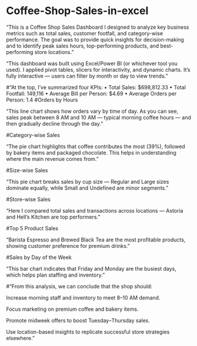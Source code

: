 # Coffee-Shop-Sales-in-excel
“This is a Coffee Shop Sales Dashboard I designed to analyze key business metrics such as total sales, customer footfall, and category-wise performance. The goal was to provide quick insights for decision-making and to identify peak sales hours, top-performing products, and best-performing store locations.”

“This dashboard was built using Excel/Power BI (or whichever tool you used). I applied pivot tables, slicers for interactivity, and dynamic charts. It’s fully interactive — users can filter by month or day to view trends.”

#“At the top, I’ve summarized four KPIs:
•	Total Sales: $698,812.33
•	Total Footfall: 149,116
•	Average Bill per Person: $4.69
•	Average Orders per Person: 1.4
#Orders by Hours

“This line chart shows how orders vary by time of day. As you can see, sales peak between 8 AM and 10 AM — typical morning coffee hours — and then gradually decline through the day.”

#Category-wise Sales

“The pie chart highlights that coffee contributes the most (39%), followed by bakery items and packaged chocolate. This helps in understanding where the main revenue comes from.”

#Size-wise Sales

“This pie chart breaks sales by cup size — Regular and Large sizes dominate equally, while Small and Undefined are minor segments.”

#Store-wise Sales

“Here I compared total sales and transactions across locations — Astoria and Hell’s Kitchen are top performers.”

#Top 5 Product Sales

“Barista Espresso and Brewed Black Tea are the most profitable products, showing customer preference for premium drinks.”

#Sales by Day of the Week

“This bar chart indicates that Friday and Monday are the busiest days, which helps plan staffing and inventory.”

#“From this analysis, we can conclude that the shop should:

Increase morning staff and inventory to meet 8–10 AM demand.

Focus marketing on premium coffee and bakery items.

Promote midweek offers to boost Tuesday–Thursday sales.

Use location-based insights to replicate successful store strategies elsewhere.”


